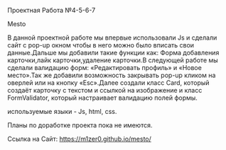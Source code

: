  Проектная Работа №4-5-6-7 

 Mesto

 В данной проектной работе мы впервые использовали Js и сделали сайт с pop-up окном чтобы в него можно было вписать свои данные.Дальше мы добавили такие функции как: Форма добавления карточки,лайк карточки,удаление карточки.В следующей работе мы сделали валидацию форм: «Редактировать профиль» и «Новое место».Так же добавили возможность закрывать pop-up кликом на оверлей или на кнопку «Esc».Далее создали класс Card, который создаёт карточку с текстом и ссылкой на изображение и класс FormValidator, который настраивает валидацию полей формы.

 используемые языки - Js, html, css.

 Планы по доработке проекта пока не имеются.

 Ссылка на Сайт: https://m1zer0.github.io/mesto/

